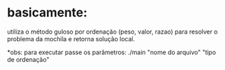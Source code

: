 # basicamente:

utiliza o método guloso por ordenação (peso, valor, razao) para resolver o problema da mochila e retorna solução local.

*obs: para executar passe os parâmetros: ./main "nome do arquivo" "tipo de ordenação"
